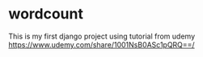 # wordcount

This is my first django project using tutorial from udemy 
https://www.udemy.com/share/1001NsB0ASc1pQRQ==/
